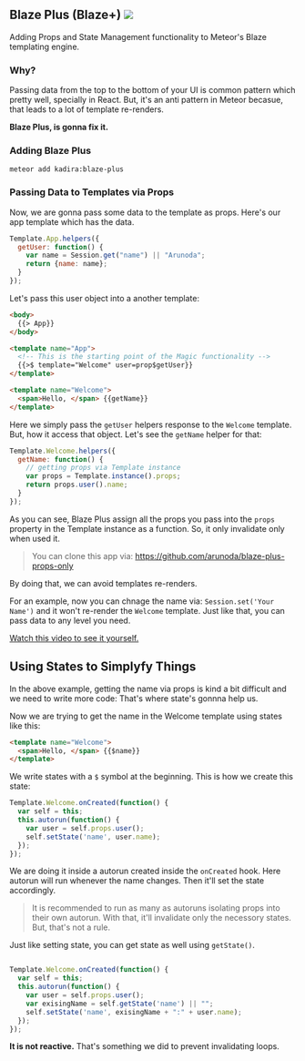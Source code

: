 ## Blaze Plus (Blaze+) [![](https://api.travis-ci.org/kadirahq/blaze-plus.svg)](https://travis-ci.org/kadirahq/blaze-plus)

Adding Props and State Management functionality to Meteor's Blaze templating engine. 

### Why?

Passing data from the top to the bottom of your UI is common pattern which pretty well, specially in React. But, it's an anti pattern in Meteor becasue, that leads to a lot of template re-renders.

**Blaze Plus, is gonna fix it.**

### Adding Blaze Plus

```
meteor add kadira:blaze-plus
```

### Passing Data to Templates via Props

Now, we are gonna pass some data to the template as props. Here's our app template which has the data.

```js
Template.App.helpers({
  getUser: function() {
    var name = Session.get("name") || "Arunoda";
    return {name: name};
  }
});
```

Let's pass this user object into a another template:

```html
<body>
  {{> App}}
</body>

<template name="App">
  <!-- This is the starting point of the Magic functionality -->
  {{>$ template="Welcome" user=prop$getUser}}
</template>

<template name="Welcome">
  <span>Hello, </span> {{getName}}
</template>
```

Here we simply pass the `getUser` helpers response to the `Welcome` template. But, how it access that object. Let's see the `getName` helper for that:

```js
Template.Welcome.helpers({
  getName: function() {
    // getting props via Template instance
    var props = Template.instance().props;
    return props.user().name;
  }
});
```

As you can see, Blaze Plus assign all the props you pass into the `props` property in the Template instance as a function. So, it only invalidate only when used it.

> You can clone this app via: https://github.com/arunoda/blaze-plus-props-only

By doing that, we can avoid templates re-renders.

For an example, now you can chnage the name via: `Session.set('Your Name')` and it won't re-render the `Welcome` template. Just like that, you can pass data to any level you need.

[Watch this video to see it yourself.](https://youtu.be/Gaz6S75Qo6c)

## Using States to Simplyfy Things

In the above example, getting the name via props is kind a bit difficult and we need to write more code: That's where state's gonnna help us.

Now we are trying to get the name in the Welcome template using states like this:

~~~html
<template name="Welcome">
  <span>Hello, </span> {{$name}}
</template>
~~~

We write states with a `$` symbol at the beginning. This is how we create this state:

~~~js
Template.Welcome.onCreated(function() {
  var self = this;
  this.autorun(function() {
    var user = self.props.user();
    self.setState('name', user.name);
  });
});
~~~

We are doing it inside a autorun created inside the `onCreated` hook. Here autorun will run whenever the name changes. Then it'll set the state accordingly.

> It is recommended to run as many as autoruns isolating props into their own autorun. With that, it'll invalidate only the necessory states. But, that's not a rule.

Just like setting state, you can get state as well using `getState()`.

~~~js

Template.Welcome.onCreated(function() {
  var self = this;
  this.autorun(function() {
    var user = self.props.user();
    var exisingName = self.getState('name') || "";
    self.setState('name', exisingName + ":" + user.name);
  });
});
~~~

**It is not reactive.** That's something we did to prevent invalidating loops.